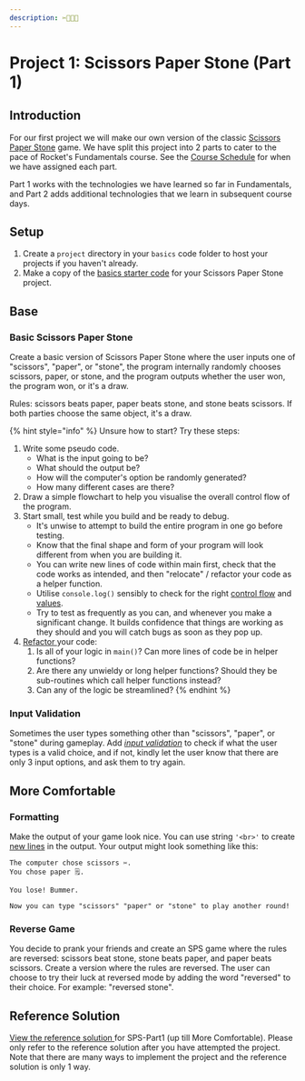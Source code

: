 ```yaml
---
description: ✂️📃💎😜
---
```


# Project 1: Scissors Paper Stone (Part 1)

## Introduction

For our first project we will make our own version of the classic [Scissors Paper Stone](https://en.wikipedia.org/wiki/Rock_paper_scissors) game. We have split this project into 2 parts to cater to the pace of Rocket's Fundamentals course. See the [Course Schedule](https://github.com/rocketacademy/basics-docs/blob/main/projects/project-1-scissors-paper-stone/broken-reference/README.md) for when we have assigned each part.

Part 1 works with the technologies we have learned so far in Fundamentals, and Part 2 adds additional technologies that we learn in subsequent course days.

## Setup

1. Create a `project` directory in your `basics` code folder to host your projects if you haven't already.
2. Make a copy of the [basics starter code](https://github.com/rocketacademy/fundamentals-starter-code/archive/refs/heads/main.zip) for your Scissors Paper Stone project.

## Base

### Basic Scissors Paper Stone

Create a basic version of Scissors Paper Stone where the user inputs one of "scissors", "paper", or "stone", the program internally randomly chooses scissors, paper, or stone, and the program outputs whether the user won, the program won, or it's a draw.

Rules: scissors beats paper, paper beats stone, and stone beats scissors. If both parties choose the same object, it's a draw.

{% hint style="info" %}
Unsure how to start? Try these steps:

1. Write some pseudo code.
   - What is the input going to be?
   - What should the output be?
   - How will the computer's option be randomly generated?
   - How many different cases are there?
2. Draw a simple flowchart to help you visualise the overall control flow of the program.
3. Start small, test while you build and be ready to debug.
   - It's unwise to attempt to build the entire program in one go before testing.
   - Know that the final shape and form of your program will look different from when you are building it.
   - You can write new lines of code within main first, check that the code works as intended, and then "relocate" / refactor your code as a helper function.
   - Utilise `console.log()` sensibly to check for the right [control flow](../../3-structuring-and-debugging-code/3.2-errors.md#control-flow-checking-is-our-code-running) and [values](../../3-structuring-and-debugging-code/3.2-errors.md#value-checking-are-the-values-correct).
   - Try to test as frequently as you can, and whenever you make a significant change. It builds confidence that things are working as they should and you will catch bugs as soon as they pop up.
4. [Refactor ](https://en.wikipedia.org/wiki/Code_refactoring)your code:
   1. Is all of your logic in `main()`? Can more lines of code be in helper functions?
   2. Are there any unwieldy or long helper functions? Should they be sub-routines which call helper functions instead?
   3. Can any of the logic be streamlined?
      {% endhint %}

### Input Validation

Sometimes the user types something other than "scissors", "paper", or "stone" during gameplay. Add [_input validation_](../../4-conditional-logic/4.4-input-validation.md) to check if what the user types is a valid choice, and if not, kindly let the user know that there are only 3 input options, and ask them to try again.

## More Comfortable

### Formatting

Make the output of your game look nice. You can use string `'<br>'` to create [new lines](https://www.w3schools.com/TAGS/tag_br.asp) in the output. Your output might look something like this:

```
The computer chose scissors ✂️.
You chose paper 🗒.

You lose! Bummer.

Now you can type "scissors" "paper" or "stone" to play another round!
```

### Reverse Game

You decide to prank your friends and create an SPS game where the rules are reversed: scissors beat stone, stone beats paper, and paper beats scissors. Create a version where the rules are reversed. The user can choose to try their luck at reversed mode by adding the word "reversed" to their choice. For example: "reversed stone".

## Reference Solution

[View the reference solution ](https://github.com/rocketacademy/basics-scissors-paper-stone/tree/part1-inclMoreComfortable)for SPS-Part1 (up till More Comfortable). Please only refer to the reference solution after you have attempted the project. Note that there are many ways to implement the project and the reference solution is only 1 way.
